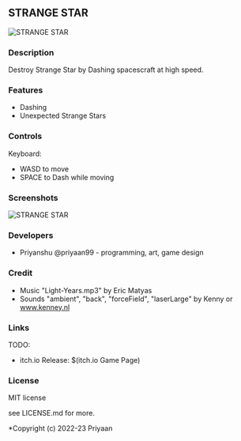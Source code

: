 ## STRANGE STAR

![STRANGE STAR](screenshots/screenshot000.png "STRANGE STAR")

### Description

Destroy Strange Star by Dashing spacescraft at high speed.

### Features

 - Dashing 
 - Unexpected Strange Stars

### Controls

Keyboard:
 - WASD to move
 - SPACE to Dash while moving

### Screenshots

![STRANGE STAR](screenshots/gameplay.gif "STRANGE STAR")

### Developers

 - Priyanshu @priyaan99 - programming, art, game design 

### Credit

 - Music "Light-Years.mp3" by Eric Matyas
 - Sounds "ambient", "back", "forceField", "laserLarge" 
by Kenny or www.kenney.nl

### Links

TODO:
 - itch.io Release: $(itch.io Game Page)

### License

MIT license

see LICENSE.md for more.

*Copyright (c) 2022-23 Priyaan
